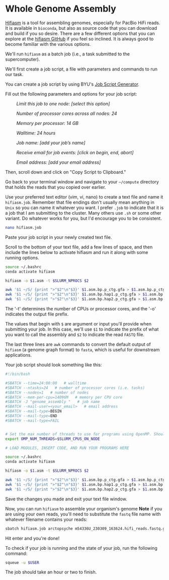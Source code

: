 # Whole Genome Assembly

[Hifiasm](https://github.com/chhylp123/hifiasm) is a tool for assembling genomes, especially for PacBio HiFi reads. It is available in `bioconda`, but also as source code that you can download and build if you so desire. There are a few different options that you can explore at the [hifiasm GitHub](https://github.com/chhylp123/hifiasm) if you feel so inclined. It is always good to become familiar with the various options.

We'll run `hifiasm` as a batch job (i.e., a task submitted to the supercomputer).  

We'll first create a job script, a file with parameters and commands to run our task. 

You can create a job script by using BYU's [Job Script Generator](https://rc.byu.edu/documentation/slurm/script-generator). 


Fill out the following parameters and options for your job script:

&nbsp;&nbsp;&nbsp;&nbsp;&nbsp;&nbsp;&nbsp;&nbsp; *Limit this job to one node: [select this option]*

&nbsp;&nbsp;&nbsp;&nbsp;&nbsp;&nbsp;&nbsp;&nbsp; *Number of processor cores across all nodes: 24* 

&nbsp;&nbsp;&nbsp;&nbsp;&nbsp;&nbsp;&nbsp;&nbsp; *Memory per processor: 14 GB* 

&nbsp;&nbsp;&nbsp;&nbsp;&nbsp;&nbsp;&nbsp;&nbsp; *Walltime: 24 hours* 

&nbsp;&nbsp;&nbsp;&nbsp;&nbsp;&nbsp;&nbsp;&nbsp; *Job name: [add your job’s name]*

&nbsp;&nbsp;&nbsp;&nbsp;&nbsp;&nbsp;&nbsp;&nbsp; *Receive email for job events: [click on begin, end, abort]*

&nbsp;&nbsp;&nbsp;&nbsp;&nbsp;&nbsp;&nbsp;&nbsp; *Email address: [add your email address]*


Then, scroll down and click on "Copy Script to Clipboard."

Go back to your terminal window and navigate to your `~/compute` directory that holds the reads that you copied over earlier.

Use your preferred text editor (vim, vi, nano) to create a text file and name it `hifiasm.job`. Remember that file endings don't usually mean anything in `Unix` so you can name it whatever you want. I prefer `.job` to indicate that it is a job that I am submitting to the cluster. Many others use `.sh` or some other variant. Do whatever works for you, but I'd encourage you to be consistent. 

```bash
nano hifiasm.job 
```

Paste your job script in your newly created text file.  

Scroll to the bottom of your text file, add a few lines of space, and then include the lines below to activate hifiasm and run it along with some running options. 

```bash
source ~/.bashrc 
conda activate hifiasm

hifiasm -o $1.asm -t $SLURM_NPROCS $2

awk '$1 ~/S/ {print ">"$2"\n"$3}' $1.asm.bp.p_ctg.gfa > $1.asm.bp.p_ctg.fasta
awk '$1 ~/S/ {print ">"$2"\n"$3}' $1.asm.bp.hap1.p_ctg.gfa > $1.asm.bp.hap1.p_ctg.fasta
awk '$1 ~/S/ {print ">"$2"\n"$3}' $1.asm.bp.hap2.p_ctg.gfa > $1.asm.bp.hap2.p_ctg.fasta
```

 The '-t' determines the number of CPUs or processor cores, and the '-o' indicates the output file prefix. 

The values that begin with `$` are argument or input you'll provide when submitting your job. In this case, we'll use `$1` to indicate the prefix of what you want to call the assembly and `$2` to indicate the read `FASTQ` file. 

The last three lines are `awk` commands to convert the default output of `hifiasm` (a genome graph format) to `fasta`, which is useful for downstream applications. 

 Your job script should look something like this: 

```bash
#!/bin/bash

#SBATCH --time=24:00:00   # walltime
#SBATCH --ntasks=24   # number of processor cores (i.e. tasks)
#SBATCH --nodes=1   # number of nodes
#SBATCH --mem-per-cpu=14096M   # memory per CPU core
#SBATCH -J "genome_assembly "   # job name
#SBATCH --mail-user=<your_email>   # email address
#SBATCH --mail-type=BEGIN
#SBATCH --mail-type=END
#SBATCH --mail-type=FAIL


# Set the max number of threads to use for programs using OpenMP. Should be <= ppn. Does nothing if the program doesn't use OpenMP.
export OMP_NUM_THREADS=$SLURM_CPUS_ON_NODE

# LOAD MODULES, INSERT CODE, AND RUN YOUR PROGRAMS HERE

source ~/.bashrc 
conda activate hifiasm

hifiasm -o $1.asm -t $SLURM_NPROCS $2

awk '$1 ~/S/ {print ">"$2"\n"$3}' $1.asm.bp.p_ctg.gfa > $1.asm.bp.p_ctg.fasta
awk '$1 ~/S/ {print ">"$2"\n"$3}' $1.asm.bp.hap1.p_ctg.gfa > $1.asm.bp.hap1.p_ctg.fasta
awk '$1 ~/S/ {print ">"$2"\n"$3}' $1.asm.bp.hap2.p_ctg.gfa > $1.asm.bp.hap2.p_ctg.fasta
```
  

Save the changes you made and exit your text file window.  

Now, you can run `hifiasm` to assemble your organism's genome **Note** if you are using your own reads, you'll need to substitute the `fastq` file name with whatever filename contains your reads:  

```bash
sbatch hifiasm.job arctopsyche m54336U_230309_163624.hifi_reads.fastq.gz
```
Hit enter and you're done!

To check if your job is running and the state of your job, run the following command:

```bash
squeue -u $USER
```

The job should take an hour or two to finish. 
